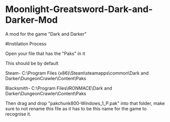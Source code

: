 # Moonlight-Greatsword-Dark-and-Darker-Mod
A mod for the game "Dark and Darker"


#Instilation Process

Open your file that has the "Paks" in it

This should be by default

Steam- 
C:\Program Files (x86)\Steam\steamapps\common\Dark and Darker\DungeonCrawler\Content\Paks

Blacksmith-
C:\Program Files\IRONMACE\Dark and Darker\DungeonCrawler\Content\Paks

Then drag and drop "pakchunk800-Windows_1_P.pak" into that folder, make sure to not rename this file as it has to be this name for the game to recognise it.
